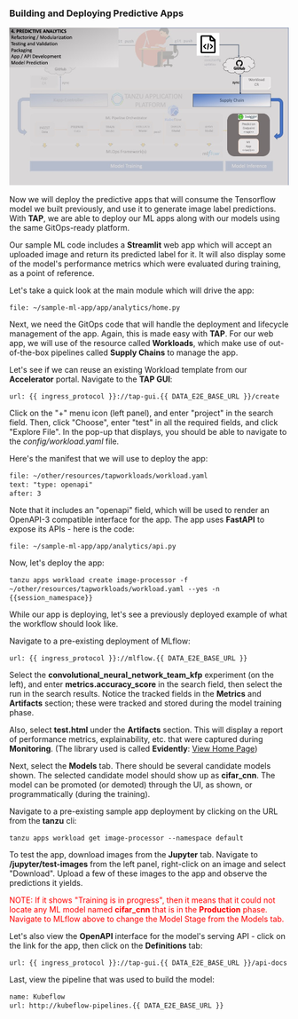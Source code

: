 ### Building and Deploying Predictive Apps

![MLOps - Experimentation](images/mlops-inference-kubeflow.jpg)

Now we will deploy the predictive apps that will consume the Tensorflow model we built previously,
and use it to generate image label predictions. With **TAP**, we are able to deploy our ML apps
along with our models using the same GitOps-ready platform.

Our sample ML code includes a **Streamlit** web app which will accept an uploaded image and return its predicted label for it.
It will also display some of the model's performance metrics which were evaluated during training, as a point of reference.

Let's take a quick look at the main module which will drive the app:
```editor:open-file
file: ~/sample-ml-app/app/analytics/home.py
```

Next, we need the GitOps code that will handle the deployment and lifecycle management of the app.
Again, this is made easy with **TAP**.
For our web app, we will use of the resource called **Workloads**,
which make use of out-of-the-box pipelines called **Supply Chains** to manage the app.

Let's see if we can reuse an existing Workload template from our **Accelerator** portal.
Navigate to the **TAP GUI**:
```dashboard:open-url
url: {{ ingress_protocol }}://tap-gui.{{ DATA_E2E_BASE_URL }}/create
```

Click on the "+" menu icon (left panel), and enter "project" in the search field.
Then, click "Choose", enter "test" in all the required fields, and click "Explore File".
In the pop-up that displays, you should be able to navigate to the _config/workload.yaml_ file.

Here's the manifest that we will use to deploy the app:
```editor:open-file
file: ~/other/resources/tapworkloads/workload.yaml
text: "type: openapi"
after: 3
```

Note that it includes an "openapi" field, which will be used to render an OpenAPI-3 compatible interface for the app.
The app uses **FastAPI** to expose its APIs - here is the code:
```editor:open-file
file: ~/sample-ml-app/app/analytics/api.py
```

Now, let's deploy the app:
```execute
tanzu apps workload create image-processor -f ~/other/resources/tapworkloads/workload.yaml --yes -n {{session_namespace}}
```

While our app is deploying, let's see a previously deployed example of what the workflow should look like.

Navigate to a pre-existing deployment of MLflow:
```dashboard:open-url
url: {{ ingress_protocol }}://mlflow.{{ DATA_E2E_BASE_URL }}
```

Select the **convolutional_neural_network_team_kfp** experiment (on the left),
and enter **metrics.accuracy_score** in the search field, then select the run in the search results.
Notice the tracked fields in the **Metrics** and **Artifacts** section; these were tracked and stored during the model training phase.

Also, select **test.html** under the **Artifacts** section. This will display a report of performance metrics, explainability, etc.
that were captured during **Monitoring**. (The library used is called **Evidently**: <a href="https://docs.evidentlyai.com/" target="_blank">View Home Page</a>)

Next, select the **Models** tab. There should be several candidate models shown.
The selected candidate model should show up as **cifar_cnn**. The model can be promoted (or demoted) through the UI, as shown,
or programmatically (during the training).

Navigate to a pre-existing sample app deployment by clicking on the URL from the **tanzu** cli:
```execute
tanzu apps workload get image-processor --namespace default
```

To test the app, download images from the **Jupyter** tab. Navigate to **/jupyter/test-images** from the left panel,
right-click on an image and select "Download".
Upload a few of these images to the app and observe the predictions it yields.

<font color="red">NOTE: If it shows "Training is in progress",
then it means that it could not locate any ML model named **cifar_cnn** that is in the **Production** phase.
Navigate to MLflow above to change the Model Stage from the Models tab.</font>

Let's also view the **OpenAPI** interface for the model's serving API - click on the link for the app, then click on the **Definitions** tab:
```dashboard:open-url
url: {{ ingress_protocol }}://tap-gui.{{ DATA_E2E_BASE_URL }}/api-docs
```

Last, view the pipeline that was used to build the model:
```dashboard:reload-dashboard
name: Kubeflow
url: http://kubeflow-pipelines.{{ DATA_E2E_BASE_URL }}
```




